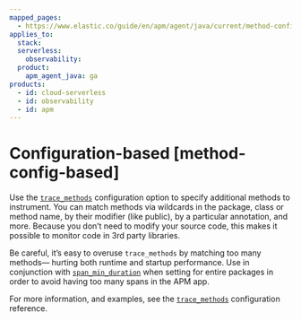 ```yaml
---
mapped_pages:
  - https://www.elastic.co/guide/en/apm/agent/java/current/method-config-based.html
applies_to:
  stack:
  serverless:
    observability:
  product:
    apm_agent_java: ga
products:
  - id: cloud-serverless
  - id: observability
  - id: apm
---
```


# Configuration-based [method-config-based]

Use the [`trace_methods`](/reference/config-core.md#config-trace-methods) configuration option to specify additional methods to instrument. You can match methods via wildcards in the package, class or method name, by their modifier (like public), by a particular annotation, and more. Because you don’t need to modify your source code, this makes it possible to monitor code in 3rd party libraries.

Be careful, it’s easy to overuse `trace_methods` by matching too many methods— hurting both runtime and startup performance. Use in conjunction with [`span_min_duration`](/reference/config-core.md#config-span-min-duration) when setting for entire packages in order to avoid having too many spans in the APM app.

For more information, and examples, see the [`trace_methods`](/reference/config-core.md#config-trace-methods) configuration reference.

